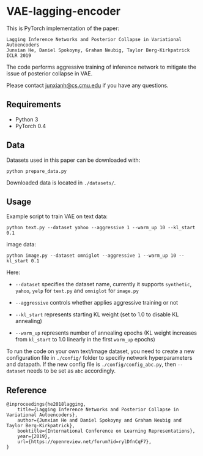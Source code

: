 # VAE-lagging-encoder

This is PyTorch implementation of the paper:

```
Lagging Inference Networks and Posterior Collapse in Variational Autoencoders
Junxian He, Daniel Spokoyny, Graham Neubig, Taylor Berg-Kirkpatrick
ICLR 2019
```

The code performs aggressive training of inference network to mitigate the issue of posterior collapse in VAE.

Please contact junxianh@cs.cmu.edu if you have any questions.

## Requirements

* Python 3
* PyTorch 0.4

## Data

Datasets used in this paper can be downloaded with:

```shell
python prepare_data.py
```

Downloaded data is located in `./datasets/`.


## Usage

Example script to train VAE on text data:
```
python text.py --dataset yahoo --aggressive 1 --warm_up 10 --kl_start 0.1
```
image data:
```
python image.py --dataset omniglot --aggressive 1 --warm_up 10 --kl_start 0.1
```

Here:

* `--dataset` specifies the dataset name, currently it supports `synthetic`, `yahoo`, `yelp` for `text.py` and `omniglot` for `image.py`

* `--aggressive` controls whether applies aggressive training or not
* `--kl_start` represents starting KL weight (set to 1.0 to disable KL annealing)
* `--warm_up` represents number of annealing epochs (KL weight increases from `kl_start` to 1.0 linearly in the first `warm_up` epochs)

To run the code on your own text/image dataset, you need to create a new configuration file in `./config/` folder to specifiy network hyperparameters and datapath. If the new config file is `./config/config_abc.py`, then `--dataset` needs to be set as `abc` accordingly.

## Reference

```
@inproceedings{he2018lagging,
	title={Lagging Inference Networks and Posterior Collapse in Variational Autoencoders},
	author={Junxian He and Daniel Spokoyny and Graham Neubig and Taylor Berg-Kirkpatrick},
	booktitle={International Conference on Learning Representations},
	year={2019},
	url={https://openreview.net/forum?id=rylDfnCqF7},
}
```



